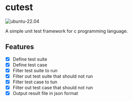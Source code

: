 # cutest

![ubuntu-22.04](https://github.com/kfggww/cutest/actions/workflows/ci.yml/badge.svg)

A simple unit test framework for c programming language.

## Features
- [x] Define test suite
- [x] Define test case
- [x] Filter test suite to run
- [x] Filter out test suite that should not run
- [x] Filter test case to tun
- [x] Filter out test case that should not run
- [x] Output result file in json format
